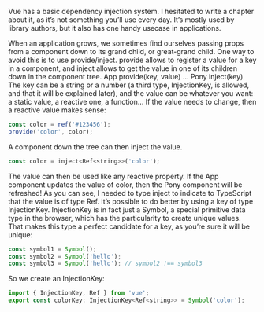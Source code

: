 Vue has a basic dependency injection system. I hesitated to write a chapter about it, as it’s not
something you’ll use every day. It’s mostly used by library authors, but it also has one handy usecase
in applications.

When an application grows, we sometimes find ourselves passing props from a component down to
its grand child, or great-grand child.
One way to avoid this is to use provide/inject. provide allows to register a value for a key in a
component, and inject allows to get the value in one of its children down in the component tree.
App provide(key, value)
...
Pony inject(key)
The key can be a string or a number (a third type, InjectionKey, is allowed, and that it will be
explained later), and the value can be whatever you want: a static value, a reactive one, a
function… If the value needs to change, then a reactive value makes sense:

```js
const color = ref('#123456');
provide('color', color);
```

A component down the tree can then inject the value.

```js
const color = inject<Ref<string>>('color');
```

The value can then be used like any reactive property. If the App component updates the value of
color, then the Pony component will be refreshed!
As you can see, I needed to type inject to indicate to TypeScript that the value is of type
Ref. It’s possible to do better by using a key of type InjectionKey. InjectionKey is in fact
just a Symbol, a special primitive data type in the browser, which has the particularity to create
unique values. That makes this type a perfect candidate for a key, as you’re sure it will be unique:

```js
const symbol1 = Symbol();
const symbol2 = Symbol('hello');
const symbol3 = Symbol('hello'); // symbol2 !== symbol3
```

So we create an InjectionKey:

```js
import { InjectionKey, Ref } from 'vue';
export const colorKey: InjectionKey<Ref<string>> = Symbol('color');
```


